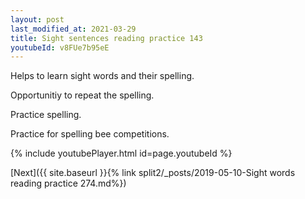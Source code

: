 ```yaml
---
layout: post
last_modified_at: 2021-03-29
title: Sight sentences reading practice 143
youtubeId: v8FUe7b95eE
---
```

 
 
Helps to learn sight words and their spelling.

Opportunitiy to repeat the spelling. 

Practice spelling. 
 
Practice for spelling bee competitions. 
 
{% include youtubePlayer.html id=page.youtubeId %}
 
 

[Next]({{ site.baseurl }}{% link  split2/_posts/2019-05-10-Sight words reading practice 274.md%})
 
